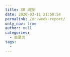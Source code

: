 ```yaml
---
title: XR 周报
date: 2020-03-11 21:50:54
permalink: /xr-week-report/
only_nav: true
author: null
categories: 
  - 目录页
tags: 
  - 
---
```

